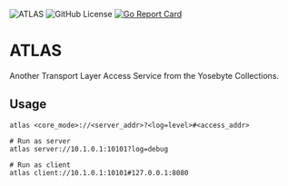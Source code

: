 ![ATLAS](https://img.shields.io/badge/Yosebyte-ATLAS-blue)
![GitHub License](https://img.shields.io/github/license/yosebyte/atlas)
[![Go Report Card](https://goreportcard.com/badge/github.com/yosebyte/atlas)](https://goreportcard.com/report/github.com/yosebyte/atlas)

# ATLAS

Another Transport Layer Access Service from the Yosebyte Collections.

## Usage

```
atlas <core_mode>://<server_addr>?<log=level>#<access_addr>

# Run as server
atlas server://10.1.0.1:10101?log=debug

# Run as client
atlas client://10.1.0.1:10101#127.0.0.1:8080
```
